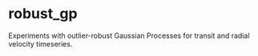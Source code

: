 # robust_gp

Experiments with outlier-robust Gaussian Processes for transit and radial velocity timeseries. 

